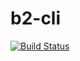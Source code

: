 b2-cli
======
[![Build Status](https://api.travis-ci.org/supki/b2.svg?branch=master)](https://travis-ci.org/supki/b2)
